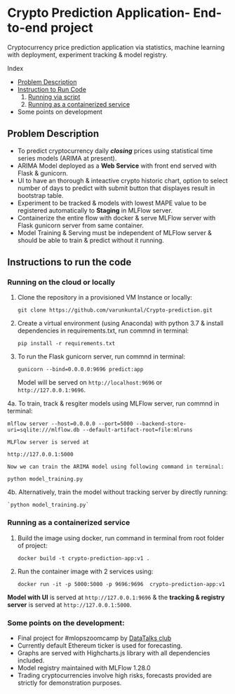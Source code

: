 # Crypto Prediction Application- End-to-end project 
Cryptocurrency price prediction application via statistics, machine learning with deployment, experiment tracking & model registry.

Index
- [Problem Description](#problem-description)
- [Instruction to Run Code](#instructions-to-run-the-code)
    1. [Running via script](#running-on-the-cloud-or-locally)
    2. [Running as a containerized service](#running-as-a-containerized-service)
- Some points on development

## Problem Description

- To predict cryptocurrency daily ***closing*** prices using statistical time series models (ARIMA at present). 
- ARIMA Model deployed as a **Web Service** with front end served with Flask & gunicorn.
- UI to have an thorough & inteactive crypto historic chart, option to select number of days to predict with submit button that displayes result in bootstrap table.
- Experiment to be tracked & models with lowest MAPE value to be registered automatically to **Staging** in MLFlow server.
- Containerize the entire flow with docker & serve MLFlow server with Flask gunicorn server from same container.
- Model Training & Serving must be independent of MLFlow server & should be able to train & predict without it running.

## Instructions to run the code
### Running on the cloud or locally

1. Clone the repository in a provisioned VM Instance or locally:

    `git clone https://github.com/varunkuntal/Crypto-prediction.git`
    
2. Create a virtual environment (using Anaconda) with python 3.7 & install dependencies in requirements.txt, run commnd in terminal:

    `pip install -r requirements.txt`

3. To run the Flask gunicorn server, run commnd in terminal:

    `gunicorn --bind=0.0.0.0:9696 predict:app`

    Model will be served on `http://localhost:9696` or `http://127.0.0.1:9696`.

4a. To train, track & resgiter models using MLFlow server, run commnd in terminal:

    mlflow server --host=0.0.0.0 --port=5000 --backend-store-uri=sqlite:///mlflow.db --default-artifact-root=file:mlruns
    
    MLFlow server is served at 
    
    http://127.0.0.1:5000
    
    Now we can train the ARIMA model using following command in terminal:
    
    python model_training.py
    

4b. Alternatively, train the model without tracking server by directly running:

    `python model_training.py`
    
    
### Running as a containerized service

1. Build the image using docker, run command in terminal from root folder of project:

    `docker build -t crypto-prediction-app:v1 .`
  
2. Run the container image with 2 services using:

    `docker run -it -p 5000:5000 -p 9696:9696  crypto-prediction-app:v1`


**Model with UI** is served at `http://127.0.0.1:9696` & the **tracking & registry server** is served at `http://127.0.0.1:5000`.


### Some points on the development:

- Final project for #mlopszoomcamp by [DataTalks club](https://datatalks.club)
- Currently default Ethereum ticker is used for forecasting.
- Graphs are served with Highcharts.js library with all dependencies included.
- Model registry maintained with MLFlow 1.28.0
- Trading cryptocurrencies involve high risks, forecasts provided are strictly for demonstration purposes.

